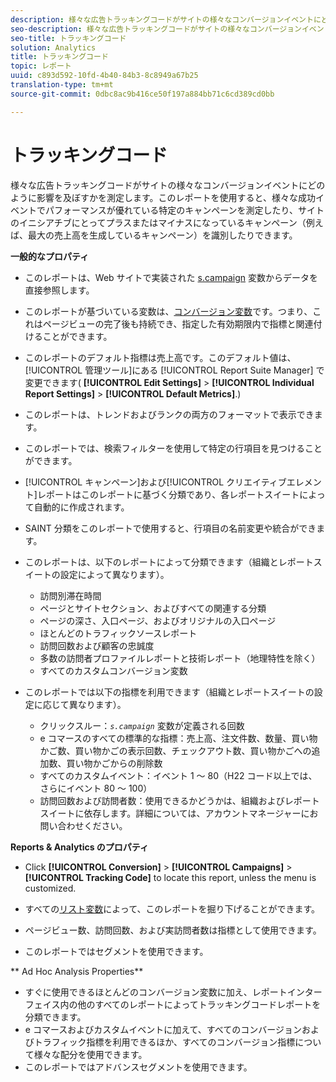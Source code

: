 ```yaml
---
description: 様々な広告トラッキングコードがサイトの様々なコンバージョンイベントにどのように影響を及ぼすかを測定します。このレポートを使用すると、様々な成功イベントでパフォーマンスが優れている特定のキャンペーンを測定したり、サイトのイニシアチブにとってプラスまたはマイナスになっているキャンペーン（例えば、最大の売上高を生成しているキャンペーン）を識別したりできます。
seo-description: 様々な広告トラッキングコードがサイトの様々なコンバージョンイベントにどのように影響を及ぼすかを測定します。このレポートを使用すると、様々な成功イベントでパフォーマンスが優れている特定のキャンペーンを測定したり、サイトのイニシアチブにとってプラスまたはマイナスになっているキャンペーン（例えば、最大の売上高を生成しているキャンペーン）を識別したりできます。
seo-title: トラッキングコード
solution: Analytics
title: トラッキングコード
topic: レポート
uuid: c893d592-10fd-4b40-84b3-8c8949a67b25
translation-type: tm+mt
source-git-commit: 0dbc8ac9b416ce50f197a884bb71c6cd389cd0bb

---
```



# トラッキングコード

様々な広告トラッキングコードがサイトの様々なコンバージョンイベントにどのように影響を及ぼすかを測定します。このレポートを使用すると、様々な成功イベントでパフォーマンスが優れている特定のキャンペーンを測定したり、サイトのイニシアチブにとってプラスまたはマイナスになっているキャンペーン（例えば、最大の売上高を生成しているキャンペーン）を識別したりできます。

**一般的なプロパティ**

* このレポートは、Web サイトで実装された [s.campaign](/help/implement/js-implementation/c-variables/page-variables.md) 変数からデータを直接参照します。
* このレポートが基づいている変数は、[コンバージョン変数](/help/admin/admin/conversion-var-admin/conversion-var-admin.md)です。つまり、これはページビューの完了後も持続でき、指定した有効期限内で指標と関連付けることができます。
* このレポートのデフォルト指標は売上高です。このデフォルト値は、[!UICONTROL 管理ツール]にある [!UICONTROL Report Suite Manager] で変更できます( **[!UICONTROL Edit Settings]** &gt; **[!UICONTROL Individual Report Settings]** &gt; **[!UICONTROL Default Metrics]**.)

* このレポートは、トレンドおよびランクの両方のフォーマットで表示できます。
* このレポートでは、検索フィルターを使用して特定の行項目を見つけることができます。
* [!UICONTROL キャンペーン]および[!UICONTROL クリエイティブエレメント]レポートはこのレポートに基づく分類であり、各レポートスイートによって自動的に作成されます。

* SAINT 分類をこのレポートで使用すると、行項目の名前変更や統合ができます。
* このレポートは、以下のレポートによって分類できます（組織とレポートスイートの設定によって異なります）。

   * 訪問別滞在時間
   * ページとサイトセクション、およびすべての関連する分類
   * ページの深さ、入口ページ、およびオリジナルの入口ページ
   * ほとんどのトラフィックソースレポート
   * 訪問回数および顧客の忠誠度
   * 多数の訪問者プロファイルレポートと技術レポート（地理特性を除く）
   * すべてのカスタムコンバージョン変数

* このレポートでは以下の指標を利用できます（組織とレポートスイートの設定に応じて異なります）。

   * クリックスルー：*`s.campaign`* 変数が定義される回数
   * e コマースのすべての標準的な指標：売上高、注文件数、数量、買い物かご数、買い物かごの表示回数、チェックアウト数、買い物かごへの追加数、買い物かごからの削除数
   * すべてのカスタムイベント：イベント 1 ～ 80（H22 コード以上では、さらにイベント 80 ～ 100）
   * 訪問回数および訪問者数：使用できるかどうかは、組織およびレポートスイートに依存します。詳細については、アカウントマネージャーにお問い合わせください。

**Reports &amp; Analytics のプロパティ**

* Click **[!UICONTROL Conversion]** &gt; **[!UICONTROL Campaigns]** &gt; **[!UICONTROL Tracking Code]** to locate this report, unless the menu is customized.

* すべての[リスト変数](https://marketing.adobe.com/resources/help/en_US/sc/implement/list_var.html)によって、このレポートを掘り下げることができます。
* ページビュー数、訪問回数、および実訪問者数は指標として使用できます。
* このレポートではセグメントを使用できます。

** Ad Hoc Analysis Properties**

* すぐに使用できるほとんどのコンバージョン変数に加え、レポートインターフェイス内の他のすべてのレポートによってトラッキングコードレポートを分類できます。
* e コマースおよびカスタムイベントに加えて、すべてのコンバージョンおよびトラフィック指標を利用できるほか、すべてのコンバージョン指標について様々な配分を使用できます。
* このレポートではアドバンスセグメントを使用できます。

